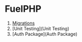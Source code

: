 # FuelPHP

1. [Migrations](Migrations)
1. [Unit Testing](Unit Testing)
1. [Auth Package](Auth Package)

